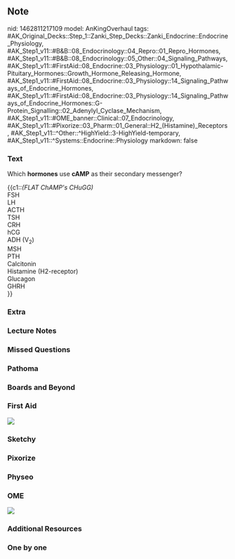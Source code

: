 ## Note
nid: 1462811217109
model: AnKingOverhaul
tags: #AK_Original_Decks::Step_1::Zanki_Step_Decks::Zanki_Endocrine::Endocrine_Physiology, #AK_Step1_v11::#B&B::08_Endocrinology::04_Repro::01_Repro_Hormones, #AK_Step1_v11::#B&B::08_Endocrinology::05_Other::04_Signaling_Pathways, #AK_Step1_v11::#FirstAid::08_Endocrine::03_Physiology::01_Hypothalamic-Pituitary_Hormones::Growth_Hormone_Releasing_Hormone, #AK_Step1_v11::#FirstAid::08_Endocrine::03_Physiology::14_Signaling_Pathways_of_Endocrine_Hormones, #AK_Step1_v11::#FirstAid::08_Endocrine::03_Physiology::14_Signaling_Pathways_of_Endocrine_Hormones::G-Protein_Signalling::02_Adenylyl_Cyclase_Mechanism, #AK_Step1_v11::#OME_banner::Clinical::07_Endocrinology, #AK_Step1_v11::#Pixorize::03_Pharm::01_General::H2_(Histamine)_Receptors, #AK_Step1_v11::^Other::^HighYield::3-HighYield-temporary, #AK_Step1_v11::^Systems::Endocrine::Physiology
markdown: false

### Text
Which <b>hormones</b> use <b>cAMP</b> as their secondary messenger?
<div>
  {{c1::<i>(FLAT ChAMP's CHuGG)</i>
</div>
<div style="centerbox">
  <div class="mnemonics">
    <div>
      FSH
    </div>
    <div>
      LH
    </div>
    <div>
      ACTH
    </div>
    <div>
      TSH
    </div>
    <div>
      CRH
    </div>
    <div>
      hCG
    </div>
    <div>
      ADH (V<sub>2</sub>)
    </div>
    <div>
      MSH
    </div>
    <div>
      PTH
    </div>
    <div>
      Calcitonin
    </div>
    <div>
      Histamine (H2-receptor)
    </div>
    <div>
      Glucagon
    </div>
    <div>
      GHRH
    </div>
  </div>}}
</div>

### Extra


### Lecture Notes


### Missed Questions


### Pathoma


### Boards and Beyond


### First Aid
<img src="paste-e2094f6424beb4a748ecbd59273e780c682eebbe.jpg">

### Sketchy


### Pixorize


### Physeo


### OME
<div class="ome-widget">
  <a href=
  "https://onlinemeded.org/spa/endocrinology?ref=anki"><img src=
  "_OME_AnkiFlashcards_Topic_5.png"></a>
</div>

### Additional Resources


### One by one

